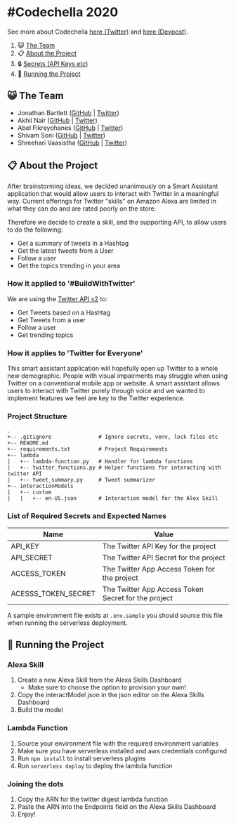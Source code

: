 # \#Codechella 2020

See more about Codechella [here (Twitter)](https://twitter.com/hashtag/codechella?lang=en) and [here (Devpost)](https://codechella.devpost.com/).

1. 😺 [The Team](#-the-team)
2. 📋 [About the Project](#-about-the-project)
3. 🔒 [Secrets (API Keys etc)](#-secrets-api-keys-etc)
4. 🏃 [Running the Project](#-running-the-project)

## 😺 The Team

- Jonathan Bartlett ([GitHub](https://github.com/Jonnobrow) | [Twitter](https://twitter.com/jonnobrow))
- Akhil Nair ([GitHub](https://github.com/Jedi18) | [Twitter](https://twitter.com/targetakhil))
- Abel Fikreyohanes ([GitHub](https://github.com/bellajr) | [Twitter](https://twitter.com/AFikreyohanes))
- Shivam Soni ([GitHub](https://github.com/i-shivamsoni) | [Twitter](https://twitter.com/i_shivamsoni))
- Shreehari Vaasistha ([GitHub](https://github.com/ShreehariVaasishta) | [Twitter](https://twitter.com/Hary86389970))

## 📋 About the Project

After brainstorming ideas, we decided unanimously on a Smart Assistant application that would allow
users to interact with Twitter in a meaningful way. Current offerings for Twitter "skills" on Amazon
Alexa are limited in what they can do and are rated poorly on the store. 

Therefore we decide to create a skill, and the supporting API, to allow users to do the following:
- Get a summary of tweets in a Hashtag
- Get the latest tweets from a User
- Follow a user
- Get the topics trending in your area

### How it applied to '\#BuildWithTwitter'

We are using the [Twitter API v2](https://developer.twitter.com/en/docs/twitter-api/early-access) to:
- Get Tweets based on a Hashtag
- Get Tweets from a user
- Follow a user
- Get trending topics

### How it applies to 'Twitter for Everyone'

This smart assistant application will hopefully open up Twitter to a whole new demographic.
People with visual impairments may struggle when using Twitter on a conventional mobile app or website.
A smart assistant allows users to interact with Twitter purely through voice and we wanted to implement
features we feel are key to the Twitter experience.

### Project Structure

``` text
.
+-- .gitignore               # Ignore secrets, venv, lock files etc
+-- README.md
+-- requirements.txt         # Project Requirements
+-- lambda
|   +-- lambda-function.py   # Handler for lambda functions
|   +-- twitter_functions.py # Helper functions for interacting with twitter API
|   +-- tweet_summary.py     # Tweet summarizer
+-- interactionModels
|   +-- custom
|   |   +-- en-US.json       # Interaction model for the Alex Skill
```

### List of Required Secrets and Expected Names

| Name                | Value                                               |
|---------------------|-----------------------------------------------------|
| API_KEY             | The Twitter API Key for the project                 |
| API_SECRET          | The Twitter API Secret for the project              |
| ACCESS_TOKEN        | The Twitter App Access Token for the project        |
| ACESSS_TOKEN_SECRET | The Twitter App Access Token Secret for the project |

A sample environment file exists at `.env.sample` you should source this file
when running the serverless deployment.

## 🏃 Running the Project

### Alexa Skill

1. Create a new Alexa Skill from the Alexa Skills Dashboard
	- Make sure to choose the option to provision your own!
2. Copy the interactModel json in the json editor on the Alexa Skills Dashboard
3. Build the model

### Lambda Function

1. Source your environment file with the required environment variables
2. Make sure you have serverless installed and aws credentials configured
3. Run `npm install` to install serverless plugins
4. Run `serverless deploy` to deploy the lambda function

### Joining the dots

1. Copy the ARN for the twitter digest lambda function
2. Paste the ARN into the Endpoints field on the Alexa Skills Dashboard
3. Enjoy!





